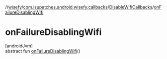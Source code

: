 //[wisefy](../../../index.md)/[com.isupatches.android.wisefy.callbacks](../index.md)/[DisableWifiCallbacks](index.md)/[onFailureDisablingWifi](on-failure-disabling-wifi.md)

# onFailureDisablingWifi

[androidJvm]\
abstract fun [onFailureDisablingWifi](on-failure-disabling-wifi.md)()
